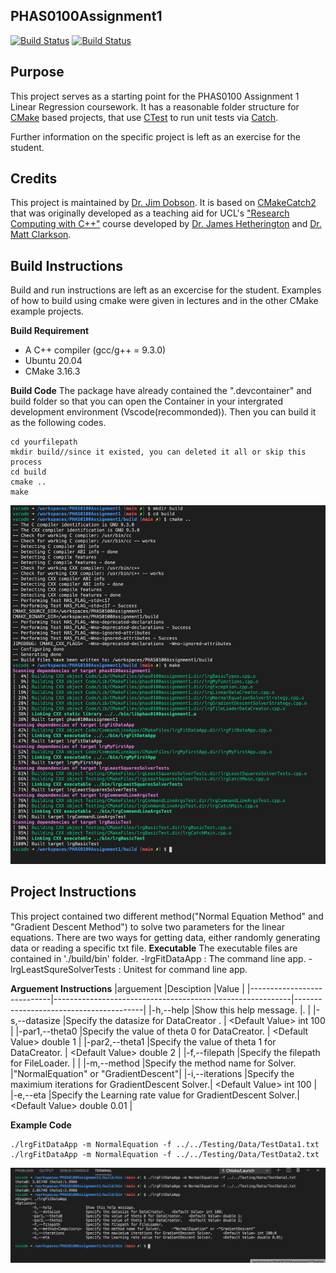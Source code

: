 
PHAS0100Assignment1
------------------

[![Build Status](https://travis-ci.com/[USERNAME]/PHAS0100Assignment1.svg?branch=master)](https://travis-ci.com/[USERNAME]/PHAS0100Assignment1)
[![Build Status](https://ci.appveyor.com/api/projects/status/[APPVEYOR_ID]/branch/master)](https://ci.appveyor.com/project/[USERNAME]/PHAS0100Assignment1)


Purpose
-------

This project serves as a starting point for the PHAS0100 Assignment 1 Linear Regression coursework. It has a reasonable folder structure for [CMake](https://cmake.org/) based projects,
that use [CTest](https://cmake.org/) to run unit tests via [Catch](https://github.com/catchorg/Catch2). 

Further information on the specific project is left as an exercise for the student.


Credits
-------

This project is maintained by [Dr. Jim Dobson](https://www.ucl.ac.uk/physics-astronomy/people/dr-jim-dobson). It is based on [CMakeCatch2](https://github.com/UCL/CMakeCatch2.git) that was originally developed as a teaching aid for UCL's ["Research Computing with C++"](http://rits.github-pages.ucl.ac.uk/research-computing-with-cpp/)
course developed by [Dr. James Hetherington](http://www.ucl.ac.uk/research-it-services/people/james)
and [Dr. Matt Clarkson](https://iris.ucl.ac.uk/iris/browse/profile?upi=MJCLA42).


Build Instructions
------------------

Build and run instructions are left as an excercise for the student. Examples of how to build using cmake were given in lectures and in the other CMake example projects.

**Build Requirement** 
- A C++ compiler (gcc/g++ = 9.3.0)
- Ubuntu 20.04 
- CMake 3.16.3

**Build Code**
The package have already contained the ".devcontainer" and build folder so that you can open the Container in your intergrated development environment (Vscode(recommonded)). Then you can build it as the following codes.

<pre><code>cd yourfilepath
mkdir build//since it existed, you can deleted it all or skip this process
cd build
cmake ..
make
</code></pre>
![](build_process.png)


Project Instructions
--------------------
This project contained two different method("Normal Equation Method" and "Gradient Descent Method") to solve two parameters for the linear equations. There are two ways for getting data, either randomly generating data or reading a specific txt file.
**Executable** 
The executable files are contained in './build/bin' folder. 
-lrgFitDataApp : The command line app.
-lrgLeastSqureSolverTests : Unitest for command line app.

**Arguement  Instructions** 
|arguement                   |Desciption                                                 |Value                                   |
|----------------------------|-----------------------------------------------------------|----------------------------------------|
|-h,--help                   |Show this help message.                                    |.                                       | 
|-s,--datasize               |Specify the datasize for DataCreator .                     | \<Default Value> int 100               |
|-par1,--theta0              |Specify the value of theta 0 for DataCreator.              | \<Default Value> double 1               |
|-par2,--theta1              |Specify the value of theta 1 for DataCreator.              | \<Default Value> double 2               |
|-f,--filepath               |Specify the filepath for FileLoader.                       |                                        |
|-m,--method<Compulsory>     |Specify the method name for Solver.                        |"NormalEquation"  or  "GradientDescent"|
|-i,--iterations             |Specify the maximium iterations for GradientDescent Solver.| \<Default Value> int 100                |
|-e,--eta                    |Specify the Learning rate value for GradientDescent Solver.| \<Default Value> double 0.01            |


**Example Code**

<pre><code>./lrgFitDataApp -m NormalEquation -f ../../Testing/Data/TestData1.txt
./lrgFitDataApp -m NormalEquation -f ../../Testing/Data/TestData2.txt
</code></pre>
![](screenshot.png)
